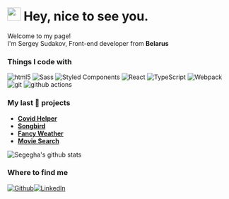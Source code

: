 <h1><img src="https://emojis.slackmojis.com/emojis/images/1531849430/4246/blob-sunglasses.gif?1531849430" width="30"/> Hey, nice to see you.</h1>
<p>Welcome to my page! </br> I'm Sergey Sudakov, Front-end developer from <b>Belarus</b>

<h3>Things I code with</h3>
<p>
  <img alt="html5" src="https://img.shields.io/badge/-HTML5-E34F26?style=flat-square&logo=html5&logoColor=white" />
  <img alt="Sass" src="https://img.shields.io/badge/-Sass-CC6699?style=flat-square&logo=sass&logoColor=white" />
  <img alt="Styled Components" src="https://img.shields.io/badge/-Styled_Components-db7092?style=flat-square&logo=styled-components&logoColor=white" />
  <img alt="React" src="https://img.shields.io/badge/-React-45b8d8?style=flat-square&logo=react&logoColor=white" />
  <img alt="TypeScript" src="https://img.shields.io/badge/-TypeScript-007ACC?style=flat-square&logo=typescript&logoColor=white" />
  <img alt="Webpack" src="https://img.shields.io/badge/-Webpack-8DD6F9?style=flat-square&logo=webpack&logoColor=white" /> 
  <img alt="git" src="https://img.shields.io/badge/-Git-F05032?style=flat-square&logo=git&logoColor=white" />
  <img alt="github actions" src="https://img.shields.io/badge/-Github_Actions-2088FF?style=flat-square&logo=github-actions&logoColor=white" />
</p>

<h3>My last 🎁 projects</h3>
<ul>
  <li><a href="https://github.com/SeGeGha/covid19-helper"><b>Covid Helper</b></a></li>
  <li><a href="https://github.com/SeGeGha/songbird"><b>Songbird</b></a></li>
  <li><a href="https://github.com/SeGeGha/rss-2020q1-tasks/tree/master/fancy-weather"><b>Fancy Weather</b></a></li>
  <li><a href="https://github.com/SeGeGha/rss-2020q1-tasks/tree/master/movie-search"><b>Movie Search</b></a></li>
</ul>

![Segegha's github stats](https://github-readme-stats.vercel.app/api?username=segegha&hide=stars&show_icons=true)

<h3>Where to find me</h3>
<p><a href="https://github.com/SeGeGha" target="_blank"><img alt="Github" src="https://img.shields.io/badge/GitHub-%2312100E.svg?&style=for-the-badge&logo=Github&logoColor=white" /></a><a href="https://www.linkedin.com/in/sergey-sudakov-dev" target="_blank"><img alt="LinkedIn" src="https://img.shields.io/badge/linkedin-%230077B5.svg?&style=for-the-badge&logo=linkedin&logoColor=white" /></a>
</p>
